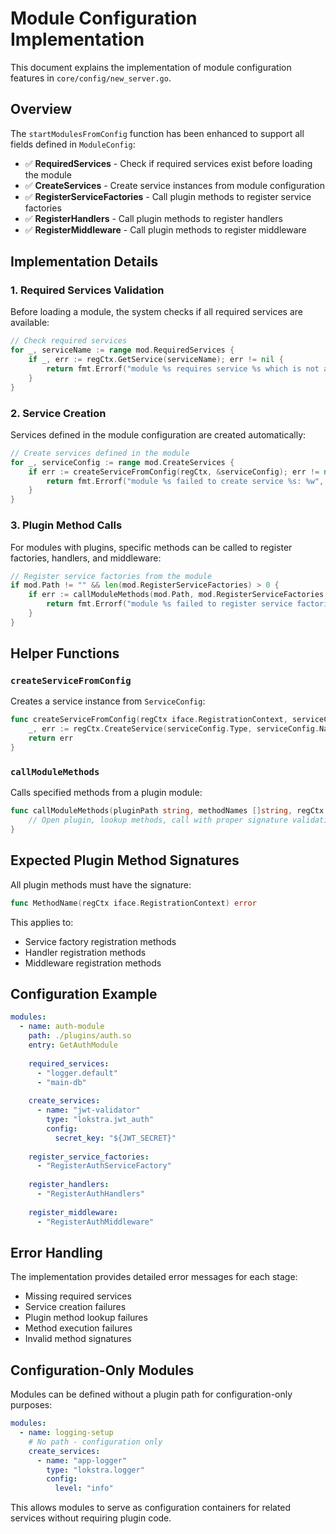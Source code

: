 # Module Configuration Implementation

This document explains the implementation of module configuration features in `core/config/new_server.go`.

## Overview

The `startModulesFromConfig` function has been enhanced to support all fields defined in `ModuleConfig`:

- ✅ **RequiredServices** - Check if required services exist before loading the module
- ✅ **CreateServices** - Create service instances from module configuration  
- ✅ **RegisterServiceFactories** - Call plugin methods to register service factories
- ✅ **RegisterHandlers** - Call plugin methods to register handlers
- ✅ **RegisterMiddleware** - Call plugin methods to register middleware

## Implementation Details

### 1. Required Services Validation

Before loading a module, the system checks if all required services are available:

```go
// Check required services
for _, serviceName := range mod.RequiredServices {
    if _, err := regCtx.GetService(serviceName); err != nil {
        return fmt.Errorf("module %s requires service %s which is not available: %w", mod.Name, serviceName, err)
    }
}
```

### 2. Service Creation

Services defined in the module configuration are created automatically:

```go
// Create services defined in the module
for _, serviceConfig := range mod.CreateServices {
    if err := createServiceFromConfig(regCtx, &serviceConfig); err != nil {
        return fmt.Errorf("module %s failed to create service %s: %w", mod.Name, serviceConfig.Name, err)
    }
}
```

### 3. Plugin Method Calls

For modules with plugins, specific methods can be called to register factories, handlers, and middleware:

```go
// Register service factories from the module
if mod.Path != "" && len(mod.RegisterServiceFactories) > 0 {
    if err := callModuleMethods(mod.Path, mod.RegisterServiceFactories, regCtx, "service factory"); err != nil {
        return fmt.Errorf("module %s failed to register service factories: %w", mod.Name, err)
    }
}
```

## Helper Functions

### `createServiceFromConfig`

Creates a service instance from `ServiceConfig`:

```go
func createServiceFromConfig(regCtx iface.RegistrationContext, serviceConfig *ServiceConfig) error {
    _, err := regCtx.CreateService(serviceConfig.Type, serviceConfig.Name, serviceConfig.Config)
    return err
}
```

### `callModuleMethods`

Calls specified methods from a plugin module:

```go
func callModuleMethods(pluginPath string, methodNames []string, regCtx iface.RegistrationContext, methodType string) error {
    // Open plugin, lookup methods, call with proper signature validation
}
```

## Expected Plugin Method Signatures

All plugin methods must have the signature:
```go
func MethodName(regCtx iface.RegistrationContext) error
```

This applies to:
- Service factory registration methods
- Handler registration methods  
- Middleware registration methods

## Configuration Example

```yaml
modules:
  - name: auth-module
    path: ./plugins/auth.so
    entry: GetAuthModule
    
    required_services:
      - "logger.default"
      - "main-db"
    
    create_services:
      - name: "jwt-validator"
        type: "lokstra.jwt_auth"
        config:
          secret_key: "${JWT_SECRET}"
          
    register_service_factories:
      - "RegisterAuthServiceFactory"
      
    register_handlers:
      - "RegisterAuthHandlers"
      
    register_middleware:
      - "RegisterAuthMiddleware"
```

## Error Handling

The implementation provides detailed error messages for each stage:

- Missing required services
- Service creation failures  
- Plugin method lookup failures
- Method execution failures
- Invalid method signatures

## Configuration-Only Modules

Modules can be defined without a plugin path for configuration-only purposes:

```yaml
modules:
  - name: logging-setup
    # No path - configuration only
    create_services:
      - name: "app-logger"
        type: "lokstra.logger"
        config:
          level: "info"
```

This allows modules to serve as configuration containers for related services without requiring plugin code.
